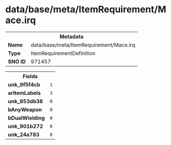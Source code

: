 <h1>data/base/meta/ItemRequirement/Mace.irq</h1><table><tr><th colspan="100%">Metadata</th></tr><tr><td><b>Name</b></td><td>data/base/meta/ItemRequirement/Mace.irq</td></tr><tr><td><b>Type</b></td><td>ItemRequirementDefinition</td></tr><tr><td><b>SNO ID</b></td><td>971457</td></tr></table>

<table><tr><th colspan="100%">Fields</th></tr><tr><td><b>unk_9f5f4cb</b></td><td><code>1</code></td></tr><tr><td><b>arItemLabels</b></td><td><code>3</code>
</td></tr><tr><td><b>unk_853db38</b></td><td><code>0</code></td></tr><tr><td><b>bAnyWeapon</b></td><td><code>0</code></td></tr><tr><td><b>bDualWielding</b></td><td><code>0</code></td></tr><tr><td><b>unk_901b272</b></td><td><code>0</code></td></tr><tr><td><b>unk_24a783</b></td><td><code>0</code></td></tr></table>

